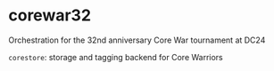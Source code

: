 # corewar32
Orchestration for the 32nd anniversary Core War tournament at DC24

`corestore`: storage and tagging backend for Core Warriors

